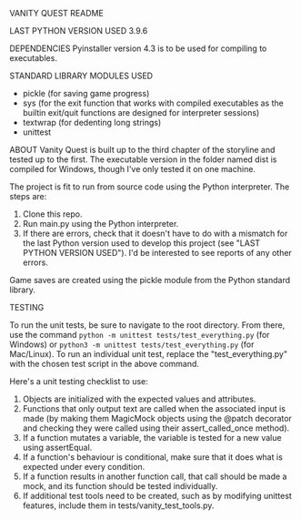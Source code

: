 ﻿VANITY QUEST README

LAST PYTHON VERSION USED
3.9.6

DEPENDENCIES
Pyinstaller version 4.3 is to be used for compiling to executables.

STANDARD LIBRARY MODULES USED
- pickle (for saving game progress)
- sys (for the exit function that works with compiled executables as
the builtin exit/quit functions are designed for interpreter sessions)
- textwrap (for dedenting long strings)
- unittest

ABOUT
Vanity Quest is built up to the third chapter of the storyline and tested up to the first. 
The executable version in the folder named dist is compiled for Windows, though
I've only tested it on one machine.

The project is fit to run from source code using the Python interpreter. The steps
are:

1) Clone this repo.
2) Run main.py using the Python interpreter.
3) If there are errors, check that it doesn't have to do with a mismatch for the last
Python version used to develop this project (see "LAST PYTHON VERSION USED"). I'd be
interested to see reports of any other errors.

Game saves are created using the pickle module from the Python standard library.

TESTING

To run the unit tests, be sure to navigate to the root directory. From there, use
the command `python -m unittest tests/test_everything.py` (for Windows) or
`python3 -m unittest tests/test_everything.py` (for Mac/Linux). To run an individual
unit test, replace the "test_everything.py" with the chosen test script in the
above command.

Here's a unit testing checklist to use:
1) Objects are initialized with the expected values and attributes.
2) Functions that only output text are called when the associated input is made
(by making them MagicMock objects using the @patch decorator and checking they
were called using their assert_called_once method).
3) If a function mutates a variable, the variable is tested for a new value
using assertEqual.
4) If a function's behaviour is conditional, make sure that it does what is expected
under every condition.
5) If a function results in another function call, that call should be made a mock,
and its function should be tested individually.
6) If additional test tools need to be created, such as by modifying unittest features,
include them in tests/vanity_test_tools.py.
